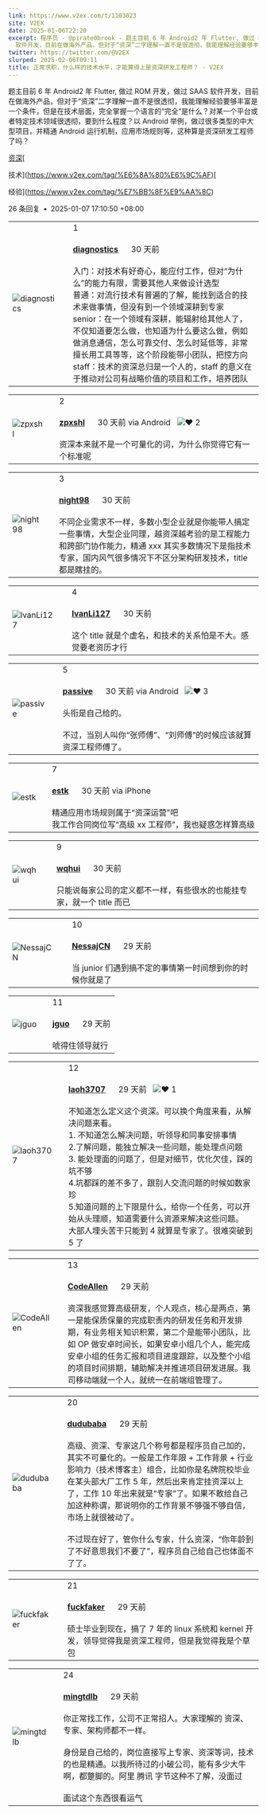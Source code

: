 ```yaml
---
link: https://www.v2ex.com/t/1103023
site: V2EX
date: 2025-01-06T22:20
excerpt: 程序员 - @pirate0brook - 题主目前 6 年 Android2 年 Flutter, 做过 ROM 开发，做过 SAAS
  软件开发，目前在做海外产品，但对于“资深”二字理解一直不是很透彻，我能理解经验要够丰富是一个条件，但是在技
twitter: https://twitter.com/@V2EX
slurped: 2025-02-06T09:11
title: 正常求职，什么样的技术水平，才能算得上是资深研发工程师？ - V2EX
---
```


题主目前 6 年 Android2 年 Flutter, 做过 ROM 开发，做过 SAAS 软件开发，目前在做海外产品，但对于“资深”二字理解一直不是很透彻，我能理解经验要够丰富是一个条件，但是在技术层面，完全掌握一个语言的“完全“是什么？对某一个平台或者特定技术领域很透彻，要到什么程度？以 Android 举例，做过很多类型的中大型项目，并精通 Android 运行机制，应用市场规则等，这种算是资深研发工程师了吗？

[](https://www.v2ex.com/tag/%E8%B5%84%E6%B7%B1)

[资深](https://www.v2ex.com/tag/%E8%B5%84%E6%B7%B1)[

技术](https://www.v2ex.com/tag/%E6%8A%80%E6%9C%AF)[

经验](https://www.v2ex.com/tag/%E7%BB%8F%E9%AA%8C)

26 条回复  **•**  2025-01-07 17:10:50 +08:00

|   |   |   |
|---|---|---|
|![diagnostics](https://cdn.v2ex.com/avatar/b514/730a/616362_normal.png?m=1715663357)||1<br><br>**[diagnostics](https://www.v2ex.com/member/diagnostics)**      30 天前<br><br>入门：对技术有好奇心，能应付工作，但对“为什么”的能力有限，需要其他人来做设计选型  <br>普通：对流行技术有普遍的了解，能找到适合的技术来做事情，但没有到一个领域深耕到专家  <br>senior：在一个领域有深耕，能辐射给其他人了，不仅知道要怎么做，也知道为什么要这么做，例如做消息通信，怎么可靠交付、怎么时延低等，非常擅长用工具等等，这个阶段能带小团队，把控方向  <br>staff：技术的资深总归是一个人的，staff 的意义在于推动对公司有战略价值的项目和工作，培养团队|

|   |   |   |
|---|---|---|
|![zpxshl](https://cdn.v2ex.com/gravatar/b27e6b696e9893656f18445aec1a4717?s=48&d=retro)||2<br><br>**[zpxshl](https://www.v2ex.com/member/zpxshl)**      30 天前 via Android   ![❤️](https://www.v2ex.com/static/img/heart_neue_red.png?v=16ec2dd0a880be6edda1e4a2e35754b3) 2<br><br>资深本来就不是一个可量化的词，为什么你觉得它有一个标准呢|

|   |   |   |
|---|---|---|
|![night98](https://cdn.v2ex.com/gravatar/7ff2414e3d1936042bd28d3815b55b2f?s=48&d=retro)||3<br><br>**[night98](https://www.v2ex.com/member/night98)**      30 天前<br><br>不同企业需求不一样，多数小型企业就是你能带人搞定一些事情，大型企业同理，越资深越考验的是工程能力和跨部门协作能力，精通 xxx 其实多数情况下是指技术专家，国内风气很多情况下不区分架构研发技术，title 都是瞎挂的。|

|   |   |   |
|---|---|---|
|![IvanLi127](https://cdn.v2ex.com/avatar/7066/8520/292549_normal.png?m=1681970013)||4<br><br>**[IvanLi127](https://www.v2ex.com/member/IvanLi127)**      30 天前<br><br>这个 title 就是个虚名，和技术的关系怕是不大。感觉要老资历才行|

|   |   |   |
|---|---|---|
|![passive](https://cdn.v2ex.com/avatar/91e5/1471/637573_normal.png?m=1729598363)||5<br><br>**[passive](https://www.v2ex.com/member/passive)**      30 天前 via Android   ![❤️](https://www.v2ex.com/static/img/heart_neue_red.png?v=16ec2dd0a880be6edda1e4a2e35754b3) 3<br><br>头衔是自己给的。<br><br>不过，当别人叫你“张师傅”、“刘师傅”的时候应该就算资深工程师傅了。|

|   |   |   |
|---|---|---|
|![estk](https://cdn.v2ex.com/avatar/12f5/d602/576589_normal.png?m=1704726369)||7<br><br>**[estk](https://www.v2ex.com/member/estk)**      30 天前 via iPhone<br><br>精通应用市场规则属于“资深运营”吧  <br>我工作合同岗位写“高级 xx 工程师”，我也疑惑怎样算高级|

|   |   |   |
|---|---|---|
|![wqhui](https://cdn.v2ex.com/avatar/b795/6dc3/476507_normal.png?m=1716268972)||9<br><br>**[wqhui](https://www.v2ex.com/member/wqhui)**      30 天前<br><br>只能说每家公司的定义都不一样，有些很水的也能挂专家，就一个 title 而已|

|   |   |   |
|---|---|---|
|![NessajCN](https://cdn.v2ex.com/gravatar/0c5b86b97c89241f6ef0186fad72e11c?s=48&d=retro)||10<br><br>**[NessajCN](https://www.v2ex.com/member/NessajCN)**      29 天前<br><br>当 junior 们遇到搞不定的事情第一时间想到你的时候你就是了|

|   |   |   |
|---|---|---|
|![jguo](https://cdn.v2ex.com/gravatar/f09d921f789ba284a7f2bb0789da82fa?s=48&d=retro)||11<br><br>**[jguo](https://www.v2ex.com/member/jguo)**      29 天前<br><br>唬得住领导就行|

|   |   |   |
|---|---|---|
|![laoh3707](https://cdn.v2ex.com/gravatar/d30535f4c0b1975371256c08b2f765fb?s=48&d=retro)||12<br><br>**[laoh3707](https://www.v2ex.com/member/laoh3707)**      29 天前   ![❤️](https://www.v2ex.com/static/img/heart_neue_red.png?v=16ec2dd0a880be6edda1e4a2e35754b3) 1<br><br>不知道怎么定义这个资深。可以换个角度来看，从解决问题来看。  <br>1. 不知道怎么解决问题，听领导和同事安排事情  <br>2.了解问题，能独立解决一些问题，能处理点问题  <br>3. 能处理面的问题了，但是对细节，优化欠佳，踩的坑不够  <br>4.坑都踩的差不多了，跟别人交流问题的时候如数家珍  <br>5.知道问题的上下限是什么，给你一个任务，可以开始从头理顺，知道需要什么资源来解决这些问题。  <br>大部人埋头苦干只能到 4 就算是专家了。很难突破到 5 了|

|   |   |   |
|---|---|---|
|![CodeAllen](https://cdn.v2ex.com/gravatar/d97269caf868746bf047cc33e6460a4e?s=48&d=retro)||13<br><br>**[CodeAllen](https://www.v2ex.com/member/CodeAllen)**      29 天前<br><br>资深我感觉算高级研发，个人观点，核心是两点，第一是能保质保量的完成职责内的研发任务和开发排期，有业务相关知识积累，第二个是能带小团队，比如 OP 做安卓时间长，如果安卓小组几个人，能完成安卓小组的任务汇报和项目进度跟踪，以及整个小组的项目时间排期，辅助解决并推进项目研发进展。我司移动端就一个人，就统一在前端组管理了。|

|   |   |   |
|---|---|---|
|![dudubaba](https://cdn.v2ex.com/avatar/7cb6/89a9/577242_normal.png?m=1685705071)||20<br><br>**[dudubaba](https://www.v2ex.com/member/dudubaba)**      29 天前<br><br>高级、资深、专家这几个称号都是程序员自己加的，其实不可量化的。一般是工作年限 + 工作背景 + 行业影响力（技术博客主）组合，比如你是名牌院校毕业在某头部大厂工作 5 年，然后出来肯定挂资深以上了，工作 10 年出来就是“专家”了。如果不敢给自己加这种称谓，那说明你的工作背景不够强不够自信，市场上就很被动了。<br><br>不过现在好了，管你什么专家，什么资深，“你年龄到了不好意思我们不要了”，程序员自己给自己也体面不了了。|

|   |   |   |
|---|---|---|
|![fuckfaker](https://cdn.v2ex.com/gravatar/f5a2af68ac2d9fa59d7e902441d59cea?s=48&d=retro)||21<br><br>**[fuckfaker](https://www.v2ex.com/member/fuckfaker)**      29 天前<br><br>硕士毕业到现在，搞了 7 年的 linux 系统和 kernel 开发，领导觉得我是资深工程师，但是我觉得我是个草包|

|   |   |   |
|---|---|---|
|![mingtdlb](https://cdn.v2ex.com/avatar/1067/fd49/525301_normal.png?m=1722739500)||24<br><br>**[mingtdlb](https://www.v2ex.com/member/mingtdlb)**      29 天前<br><br>你正常找工作，公司不正常招人。大家理解的 资深、专家、架构师都不一样。<br><br>身份是自己给的，岗位直接写上专家、资深等词，技术的也是精通。以我所待过的小破公司，能有多少大牛啊，都蹩脚的。阿里 腾讯 字节这种不了解，没面过<br><br>面试这个东西很看运气|